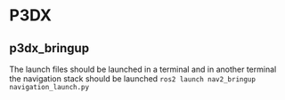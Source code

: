 # P3DX

## p3dx_bringup

The launch files should be launched in a terminal and in another terminal the navigation stack should be launched `ros2 launch nav2_bringup navigation_launch.py`

